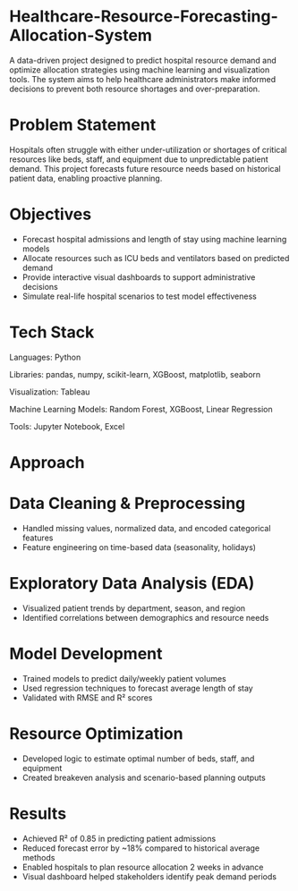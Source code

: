 # Healthcare-Resource-Forecasting-Allocation-System
A data-driven project designed to predict hospital resource demand and optimize allocation strategies using machine learning and visualization tools. The system aims to help healthcare administrators make informed decisions to prevent both resource shortages and over-preparation.

# Problem Statement
Hospitals often struggle with either under-utilization or shortages of critical resources like beds, staff, and equipment due to unpredictable patient demand. This project forecasts future resource needs based on historical patient data, enabling proactive planning.

# Objectives
* Forecast hospital admissions and length of stay using machine learning models
* Allocate resources such as ICU beds and ventilators based on predicted demand
* Provide interactive visual dashboards to support administrative decisions
* Simulate real-life hospital scenarios to test model effectiveness

# Tech Stack
Languages: Python

Libraries: pandas, numpy, scikit-learn, XGBoost, matplotlib, seaborn

Visualization: Tableau

Machine Learning Models: Random Forest, XGBoost, Linear Regression

Tools: Jupyter Notebook, Excel

# Approach
# Data Cleaning & Preprocessing

* Handled missing values, normalized data, and encoded categorical features
* Feature engineering on time-based data (seasonality, holidays)

# Exploratory Data Analysis (EDA)

* Visualized patient trends by department, season, and region
* Identified correlations between demographics and resource needs

# Model Development

* Trained models to predict daily/weekly patient volumes
* Used regression techniques to forecast average length of stay
* Validated with RMSE and R² scores

# Resource Optimization

* Developed logic to estimate optimal number of beds, staff, and equipment
* Created breakeven analysis and scenario-based planning outputs

# Results
* Achieved R² of 0.85 in predicting patient admissions
* Reduced forecast error by ~18% compared to historical average methods
* Enabled hospitals to plan resource allocation 2 weeks in advance
* Visual dashboard helped stakeholders identify peak demand periods
